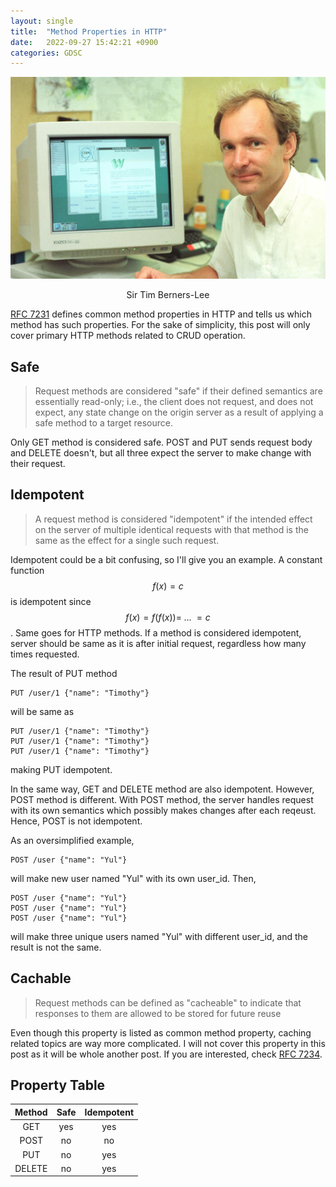 ```yaml
---
layout: single
title:  "Method Properties in HTTP"
date:   2022-09-27 15:42:21 +0900
categories: GDSC
---
```


![Tim Berners-Lee](/assets/images/tim-berners-lee.jpg)
<p align = "center">
Sir Tim Berners-Lee
</p>

[RFC 7231](https://www.rfc-editor.org/rfc/rfc7231#section-4.2) defines common method properties in HTTP and tells us which method has such properties. For the sake of simplicity, this post will only cover primary HTTP methods related to CRUD operation.


## Safe

> Request methods are considered "safe" if their defined semantics are essentially read-only; i.e., the client does not request, and does not expect, any state change on the origin server as a result of applying a safe method to a target resource.

Only GET method is considered safe. POST and PUT sends request body and DELETE doesn't, but all three expect the server to make change with their request.  


## Idempotent

> A request method is considered "idempotent" if the intended effect on the server of multiple identical requests with that method is the same as the effect for a single such request.

Idempotent could be a bit confusing, so I'll give you an example. A constant function $$ f(x) = c $$ is idempotent since $$ f(x) = f(f(x)) = \;...\;  = c $$. Same goes for HTTP methods. If a method is considered idempotent, server should be same as it is after initial request, regardless how many times requested. 

The result of PUT method

```http
PUT /user/1 {"name": "Timothy"}
```

will be same as

```http
PUT /user/1 {"name": "Timothy"}
PUT /user/1 {"name": "Timothy"}
PUT /user/1 {"name": "Timothy"}
```

making PUT idempotent.

In the same way, GET and DELETE method are also idempotent. However, POST method is different. With POST method, the server handles request with its own semantics which possibly makes changes after each reqeust. Hence, POST is not idempotent. 

As an oversimplified example,

```http
POST /user {"name": "Yul"}
```

will make new user named "Yul" with its own user_id. Then,


```http
POST /user {"name": "Yul"}
POST /user {"name": "Yul"}
POST /user {"name": "Yul"}
```

will make three unique users named "Yul" with different user_id, and the result is not the same. 


## Cachable

> Request methods can be defined as "cacheable" to indicate that responses to them are allowed to be stored for future reuse

Even though this property is listed as common method property, caching related topics are way more complicated. I will not cover this property in this post as it will be whole another post. If you are interested, check [RFC 7234](https://www.rfc-editor.org/rfc/rfc7234).  


## Property Table

| Method 	| Safe 	| Idempotent 	|
|:------:	|:----:	|:----------:	|
|   GET  	|  yes 	|     yes    	|
|  POST  	|  no  	|     no     	|
|   PUT  	|  no  	|     yes    	|
| DELETE 	|  no  	|     yes    	|

<script type="text/javascript" async
  src="https://cdn.mathjax.org/mathjax/latest/MathJax.js?config=TeX-MML-AM_CHTML">
</script>